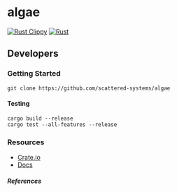 # algae

[![Rust Clippy](https://github.com/scattered-systems/algae/actions/workflows/rust-clippy.yml/badge.svg)](https://github.com/scattered-systems/algae/actions/workflows/rust-clippy.yml)
[![Rust](https://github.com/scattered-systems/algae/actions/workflows/rust.yml/badge.svg)](https://github.com/scattered-systems/algae/actions/workflows/rust.yml)

## Developers

### Getting Started

    git clone https://github.com/scattered-systems/algae

#### Testing

    cargo build --release
    cargo test --all-features --release

### Resources

* [Crate.io](https://crates.io/crates/algae)
* [Docs](https://docs.rs/algae)

#### _References_